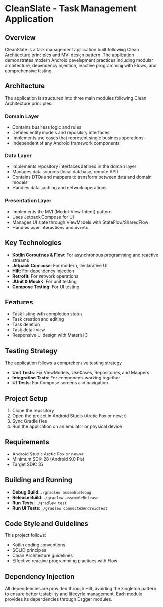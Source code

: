 # CleanSlate - Task Management Application

## Overview
CleanSlate is a task management application built following Clean Architecture principles and MVI design pattern. The application demonstrates modern Android development practices including modular architecture, dependency injection, reactive programming with Flows, and comprehensive testing.

## Architecture
The application is structured into three main modules following Clean Architecture principles:

### Domain Layer
- Contains business logic and rules
- Defines entity models and repository interfaces
- Implements use cases that represent single business operations
- Independent of any Android framework components

### Data Layer
- Implements repository interfaces defined in the domain layer
- Manages data sources (local database, remote API)
- Contains DTOs and mappers to transform between data and domain models
- Handles data caching and network operations

### Presentation Layer
- Implements the MVI (Model-View-Intent) pattern
- Uses Jetpack Compose for UI
- Manages UI state through ViewModels with StateFlow/SharedFlow
- Handles user interactions and events

## Key Technologies
- **Kotlin Coroutines & Flow**: For asynchronous programming and reactive streams
- **Jetpack Compose**: For modern, declarative UI
- **Hilt**: For dependency injection
- **Retrofit**: For network operations
- **JUnit & MockK**: For unit testing
- **Compose Testing**: For UI testing

## Features
- Task listing with completion status
- Task creation and editing
- Task deletion
- Task detail view
- Responsive UI design with Material 3

## Testing Strategy
The application follows a comprehensive testing strategy:
- **Unit Tests**: For ViewModels, UseCases, Repositories, and Mappers
- **Integration Tests**: For components working together
- **UI Tests**: For Compose screens and navigation

## Project Setup
1. Clone the repository
2. Open the project in Android Studio (Arctic Fox or newer)
3. Sync Gradle files
4. Run the application on an emulator or physical device

## Requirements
- Android Studio Arctic Fox or newer
- Minimum SDK: 28 (Android 9.0 Pie)
- Target SDK: 35

## Building and Running
- **Debug Build**: `./gradlew assembleDebug`
- **Release Build**: `./gradlew assembleRelease`
- **Run Tests**: `./gradlew test`
- **Run UI Tests**: `./gradlew connectedAndroidTest`

## Code Style and Guidelines
This project follows:
- Kotlin coding conventions
- SOLID principles
- Clean Architecture guidelines
- Effective reactive programming practices with Flow

## Dependency Injection
All dependencies are provided through Hilt, avoiding the Singleton pattern to ensure better testability and lifecycle management. Each module provides its dependencies through Dagger modules.
